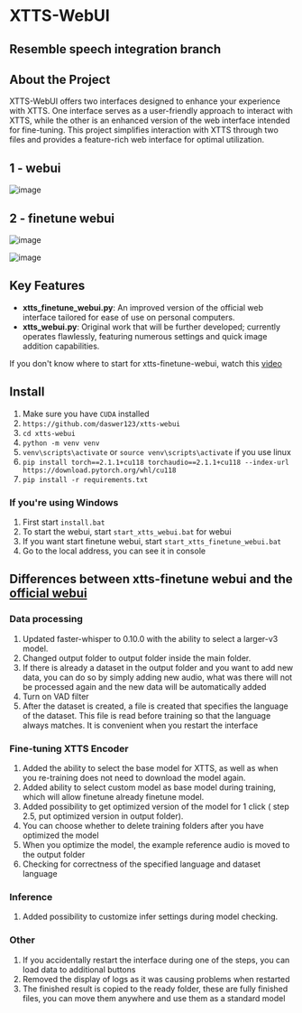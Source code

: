 # XTTS-WebUI

## Resemble speech integration branch

## About the Project
XTTS-WebUI offers two interfaces designed to enhance your experience with XTTS. One interface serves as a user-friendly approach to interact with XTTS, while the other is an enhanced version of the web interface intended for fine-tuning. This project simplifies interaction with XTTS through two files and provides a feature-rich web interface for optimal utilization.

## 1 - webui 
![image](https://github.com/daswer123/xtts-webui/assets/22278673/9849e558-a7a6-471f-89f2-32acc74ebb38)

## 2 - finetune webui
![image](https://github.com/daswer123/xtts-webui/assets/22278673/f0d7768e-77e4-4087-acb2-175eeddc9d2c)

![image](https://github.com/daswer123/xtts-webui/assets/22278673/0b5b1b99-2678-4cd0-ae80-bebf66b06e3d)

## Key Features
- **xtts_finetune_webui.py**: An improved version of the official web interface tailored for ease of use on personal computers.
- **xtts_webui.py**: Original work that will be further developed; currently operates flawlessly, featuring numerous settings and quick image addition capabilities.

If you don't know where to start for xtts-finetune-webui, watch this [video](https://www.youtube.com/watch?v=8tpDiiouGxc)

## Install

1. Make sure you have `CUDA` installed
2. `https://github.com/daswer123/xtts-webui`
3. `cd xtts-webui`
4. `python -m venv venv`
5. `venv\scripts\activate` or `source venv\scripts\activate` if you use linux
6. `pip install torch==2.1.1+cu118 torchaudio==2.1.1+cu118 --index-url https://download.pytorch.org/whl/cu118`
7. `pip install -r requirements.txt`

### If you're using Windows

1. First start `install.bat`
2. To start the webui, start `start_xtts_webui.bat` for webui
3. If you want start finetune webui, start `start_xtts_finetune_webui.bat` 
4. Go to the local address, you can see it in console

## Differences between xtts-finetune webui and the [official webui](https://github.com/coqui-ai/TTS/pull/3296)

### Data processing

1. Updated faster-whisper to 0.10.0 with the ability to select a larger-v3 model.
2. Changed output folder to output folder inside the main folder.
3. If there is already a dataset in the output folder and you want to add new data, you can do so by simply adding new audio, what was there will not be processed again and the new data will be automatically added
4. Turn on VAD filter
5. After the dataset is created, a file is created that specifies the language of the dataset. This file is read before training so that the language always matches. It is convenient when you restart the interface

### Fine-tuning XTTS Encoder

1. Added the ability to select the base model for XTTS, as well as when you re-training does not need to download the model again.
2. Added ability to select custom model as base model during training, which will allow finetune already finetune model.
3. Added possibility to get optimized version of the model for 1 click ( step 2.5, put optimized version in output folder).
4. You can choose whether to delete training folders after you have optimized the model
5. When you optimize the model, the example reference audio is moved to the output folder
6. Checking for correctness of the specified language and dataset language

### Inference

1. Added possibility to customize infer settings during model checking.

### Other

1. If you accidentally restart the interface during one of the steps, you can load data to additional buttons
2. Removed the display of logs as it was causing problems when restarted
3. The finished result is copied to the ready folder, these are fully finished files, you can move them anywhere and use them as a standard model




